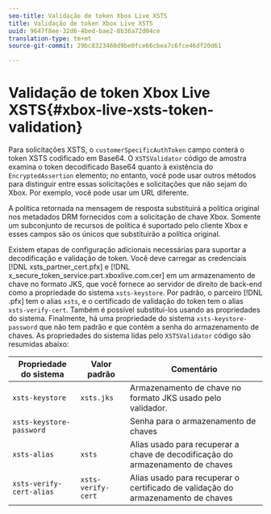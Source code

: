```yaml
---
seo-title: Validação de token Xbox Live XSTS
title: Validação de token Xbox Live XSTS
uuid: 9647f8ee-32d6-4bed-bae2-8b36a72d04ce
translation-type: tm+mt
source-git-commit: 29bc8323460d9be0fce66cbea7c6fce46df20d61

---
```



# Validação de token Xbox Live XSTS{#xbox-live-xsts-token-validation}

Para solicitações XSTS, o `customerSpecificAuthToken` campo conterá o token XSTS codificado em Base64. O `XSTSValidator` código de amostra examina o token decodificado Base64 quanto à existência do `EncryptedAssertion` elemento; no entanto, você pode usar outros métodos para distinguir entre essas solicitações e solicitações que não sejam do Xbox. Por exemplo, você pode usar um URL diferente.

A política retornada na mensagem de resposta substituirá a política original nos metadados DRM fornecidos com a solicitação de chave Xbox. Somente um subconjunto de recursos de política é suportado pelo cliente Xbox e esses campos são os únicos que substituirão a política original.

Existem etapas de configuração adicionais necessárias para suportar a decodificação e validação de token. Você deve carregar as credenciais [!DNL xsts_partner_cert.pfx] e [!DNL x_secure_token_service.part.xboxlive.com.cer] em um armazenamento de chave no formato JKS, que você fornece ao servidor de direito de back-end como a propriedade do sistema `xsts-keystore`. Por padrão, o parceiro [!DNL .pfx] tem o alias `xsts`, e o certificado de validação do token tem o alias `xsts-verify-cert`. Também é possível substituí-los usando as propriedades do sistema. Finalmente, há uma propriedade do sistema `xsts-keystore-password` que não tem padrão e que contém a senha do armazenamento de chaves. As propriedades do sistema lidas pelo `XSTSValidator` código são resumidas abaixo:

| Propriedade do sistema | Valor padrão | Comentário |
|---|---|---|
| `xsts-keystore` | `xsts.jks` | Armazenamento de chave no formato JKS usado pelo validador. |
| `xsts-keystore-password` |  | Senha para o armazenamento de chaves |
| `xsts-alias` | `xsts` | Alias usado para recuperar a chave de decodificação do armazenamento de chaves |
| `xsts-verify-cert-alias` | `xsts-verify-cert` | Alias usado para recuperar o certificado de validação do armazenamento de chaves |

